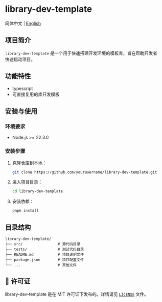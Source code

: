# library-dev-template

简体中文 | [English](./README.md)

## 项目简介

`library-dev-template` 是一个用于快速搭建开发环境的模板库，旨在帮助开发者快速启动项目。

## 功能特性

- typescript
- 可直接复用的库开发模板

## 安装与使用

### 环境要求

- Node.js >= 22.3.0

### 安装步骤

1. 克隆仓库到本地：
    ```sh
    git clone https://github.com/yourusername/library-dev-template.git
    ```
2. 进入项目目录：
    ```sh
    cd library-dev-template
    ```
3. 安装依赖：
    ```sh
    pnpm install
    ```

## 目录结构

```plaintext
library-dev-template/
├── src/                # 源代码目录
├── tests/              # 测试代码目录
├── README.md           # 项目说明文件
├── package.json        # 项目配置文件
└── ...                 # 其他文件

```

## 📄 许可证

library-dev-template 是在 MIT 许可证下发布的。详情请见 [`LICENSE`](./LICENSE) 文件。


